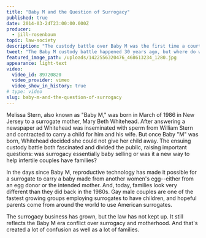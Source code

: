 ```yaml
---
title: "Baby M and the Question of Surrogacy"
published: true
date: 2014-03-24T23:00:00.000Z
producer:
  - jill-rosenbaum
topic: law-society
description: "The custody battle over Baby M was the first time a court considered surrogacy. Today's families are created in many different ways. But have we resolved the question of surrogacy?"
tweet: "The Baby M custody battle happened 30 years ago, but where do we stand with surrogacy today?"
featured_image_path: /uploads/1422556320476_468613234_1280.jpg
appearance: light-text
video:
  video_id: 89720820
  video_provider: vimeo
  video_show_in_history: true
# type: video
slug: baby-m-and-the-question-of-surrogacy
---
```


Melissa Stern, also known as "Baby M," was born in March of 1986 in New Jersey to a surrogate mother, Mary Beth Whitehead. After answering a newspaper ad Whitehead was inseminated with sperm from William Stern and contracted to carry a child for him and his wife. But once Baby "M" was born, Whitehead decided she could not give her child away. The ensuing custody battle both fascinated and divided the public, raising important questions: was surrogacy essentially baby selling or was it a new way to help infertile couples have families?

In the days since Baby M, reproductive technology has made it possible for a surrogate to carry a baby made from another women's egg--either from an egg donor or the intended mother. And, today, families look very different than they did back in the 1980s. Gay male couples are one of the fastest growing groups employing surrogates to have children, and hopeful parents come from around the world to use American surrogates.

The surrogacy business has grown, but the law has not kept up. It still reflects the Baby M era conflict over surrogacy and motherhood. And that's created a lot of confusion as well as a lot of families.

